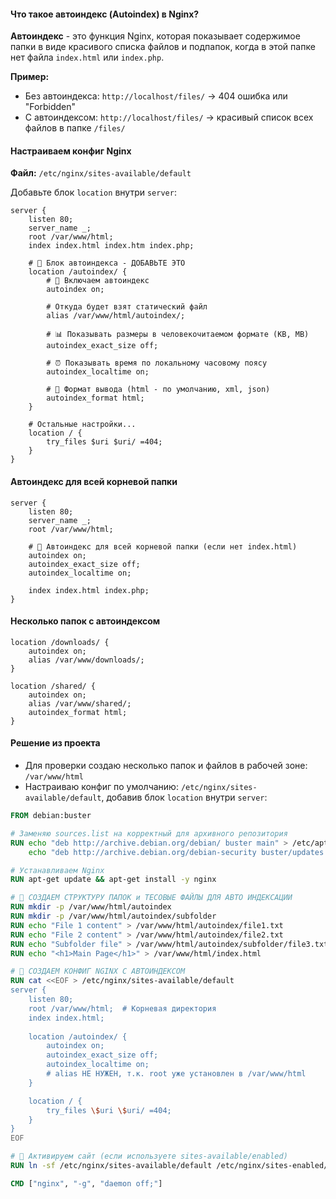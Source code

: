 
#### Что такое автоиндекс (Autoindex) в Nginx?

**Автоиндекс** - это функция Nginx, которая показывает содержимое папки в виде красивого списка файлов и подпапок, когда в этой папке нет файла `index.html` или `index.php`.

**Пример:** 
- Без автоиндекса: `http://localhost/files/` → 404 ошибка или "Forbidden"
- С автоиндексом: `http://localhost/files/` → красивый список всех файлов в папке `/files/`

#### Настраиваем конфиг Nginx

**Файл:** `/etc/nginx/sites-available/default`

Добавьте блок `location` внутри `server`:

```nginx
server {
    listen 80;
    server_name _;
    root /var/www/html;
    index index.html index.htm index.php;

    # 📂 Блок автоиндекса - ДОБАВЬТЕ ЭТО
    location /autoindex/ {
        # 🎯 Включаем автоиндекс
        autoindex on;
        
	    # Откуда будет взят статический файл
	    alias /var/www/html/autoindex/;
	    
        # 📊 Показывать размеры в человекочитаемом формате (KB, MB)
        autoindex_exact_size off;
        
        # ⏰ Показывать время по локальному часовому поясу
        autoindex_localtime on;
        
        # 🎨 Формат вывода (html - по умолчанию, xml, json)
        autoindex_format html;
    }

    # Остальные настройки...
    location / {
        try_files $uri $uri/ =404;
    }
}
```



#### Автоиндекс для всей корневой папки
```nginx
server {
    listen 80;
    server_name _;
    root /var/www/html;
    
    # 📂 Автоиндекс для всей корневой папки (если нет index.html)
    autoindex on;
    autoindex_exact_size off;
    autoindex_localtime on;
    
    index index.html index.php;
}
```

#### Несколько папок с автоиндексом
```nginx
location /downloads/ {
    autoindex on;
    alias /var/www/downloads/;
}

location /shared/ {
    autoindex on;
    alias /var/www/shared/;
    autoindex_format html;
}
```


#### **Решение из проекта**

- Для проверки создаю несколько папок и файлов в рабочей зоне: `/var/www/html`
- Настраиваю конфиг по умолчанию: `/etc/nginx/sites-available/default`, добавив блок `location` внутри `server`:

```dockerfile
FROM debian:buster

# Заменяю sources.list на корректный для архивного репозитория
RUN echo "deb http://archive.debian.org/debian/ buster main" > /etc/apt/sources.list && \
    echo "deb http://archive.debian.org/debian-security buster/updates main" >> /etc/apt/sources.list

# Устанавливаем Nginx
RUN apt-get update && apt-get install -y nginx

# 📂 СОЗДАЕМ СТРУКТУРУ ПАПОК и ТЕСОВЫЕ ФАЙЛЫ ДЛЯ АВТО ИНДЕКСАЦИИ
RUN mkdir -p /var/www/html/autoindex
RUN mkdir -p /var/www/html/autoindex/subfolder
RUN echo "File 1 content" > /var/www/html/autoindex/file1.txt
RUN echo "File 2 content" > /var/www/html/autoindex/file2.txt
RUN echo "Subfolder file" > /var/www/html/autoindex/subfolder/file3.txt
RUN echo "<h1>Main Page</h1>" > /var/www/html/index.html

# 📄 СОЗДАЕМ КОНФИГ NGINX С АВТОИНДЕКСОМ
RUN cat <<EOF > /etc/nginx/sites-available/default
server {
	listen 80;
	root /var/www/html;  # Корневая директория
	index index.html;
	
	location /autoindex/ {
		autoindex on;
		autoindex_exact_size off;
		autoindex_localtime on;
		# alias НЕ НУЖЕН, т.к. root уже установлен в /var/www/html
	}

	location / {
		try_files \$uri \$uri/ =404;
	}
}
EOF

# 🔗 Активируем сайт (если используете sites-available/enabled)
RUN ln -sf /etc/nginx/sites-available/default /etc/nginx/sites-enabled/

CMD ["nginx", "-g", "daemon off;"]
```

